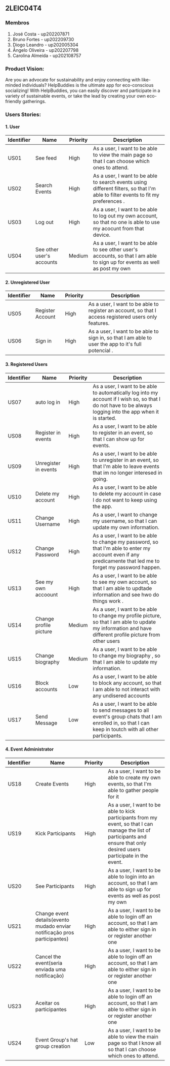 ## 2LEIC04T4


### Membros

1. José Costa - up202207871 
2. Bruno Fortes - up202209730
4. Diogo Leandro - up202005304
3. Ângelo Oliveira - up202207798
5. Carolina Almeida - up202108757

### Product Vision:

Are you an advocate for sustainability and enjoy connecting with like-minded individuals? HelpBuddies is the ultimate app for eco-conscious socializing! With HelpBuddies, you can easily discover and participate in a variety of sustainable events, or take the lead by creating your own eco-friendly gatherings. 

### Users Stories:

#### 1. User

| Identifier |Name | Priority | Description |
|------------|-----|----------|-------------|
|  US01 |  See feed |  High |  As a user, I want to be able to view the main page so that I can choose which ones to attend. |
|  US02  | Search Events   |  High  |  As a user, I want to be able to search events using different filters, so that I'm able to filter events to fit my preferences .|
|  US03  | Log out   |  High  |  As a user, I want to be able to log out my own account, so that no one is able to use my acocunt from that device.|
| US04 | See other user's accounts | Medium | As a user, I want to be able  to see other user's accounts, so that I am able to sign up for events as well as post my own  |


#### 2. Unregistered User

| Identifier |Name | Priority | Description |
|------------|-----|----------|-------------|
|  US05  | Register Account   |  High  |  As a user, I want to be able to register an account, so that I access registered users only features.|
|  US06  | Sign in   |  High  |  As a user, I want to be able to sign in, so that I am able to user the app to it's full potencial .|


#### 3. Registered Users

| Identifier |Name | Priority | Description |
|------------|-----|----------|-------------|
|  US07  | auto log in   |  High  |  As a user, I want to be able to automatically log into my account if I wish so, so that I do not have to be always logging into the app when it is started.|
|  US08  | Register in events   |  High  |  As a user, I want to be able to register in an event, so that I can show up for events.|
|  US09  | Unregister in events   |  High  |  As a user, I want to be able to unregister in an event, so that I'm able to leave events that im no longer interesed in going.|
|  US10  | Delete my account   |  High  |  As a user, I want to be able to delete my account in case I do not want to keep using the app.  |
|  US11  | Change Username   |  High  |  As a user, I want to change my username, so that I can update my own information.  |
| US12 | Change Password | High | As a user, I want to be able to change my password, so that I'm able to enter my account even if any predicamente that led me to forget my password happen. |
|  US13  | See my own accoount   |  High  |  As a user, I want to be able to see my own account, so that I am able to updtade information and see hwo do things work .|
| US14 | Change profile picture | Medium | As a user, I want to be able to change my profile picture, so that I am able to update my information and have different profile picture from other users|
| US15 | Change biography | Medium | As a user, I want to be able to change my biography , so that I am able to update my information.|
| US16 | Block accounts | Low | As a user, I want to be able to block any account, so that I am able to not interact with any undisered accounts |
| US17 | Send Message | Low | As a user, I want to be able to send messages to all event's group chats that I am enrolled in, so that I can keep in toutch with all other participants. |


#### 4. Event Administrator

| Identifier |Name | Priority | Description |
|------------|-----|----------|-------------|
|  US18  | Create Events   |  High  |  As a user, I want to be able to create my own events, so that I'm able to gather people for it|
|  US19  | Kick Participants  |  High  |  As a user, I want to be able to kick participants from my event, so that I can manage the list of participants and ensure that only desired users participate in the event.  |
| US20 | See Participants | High | As a user, I want to be able to login into an account, so that I am able to sign up for events as well as post my own  |
| US21 | Change event details(evento mudado enviar notificação pros participantes) | High | As a user, I want to be able to login off an account, so that I am able to either sign in or register another one  |
| US22 | Cancel the event(seria enviada uma notificação) | High | As a user, I want to be able to login off an account, so that I am able to either sign in or register another one  |
 US23 | Aceitar os participantes | High | As a user, I want to be able to login off an account, so that I am able to either sign in or register another one  |
|  US24 |  Event Group's hat group creation |  Low |  As a user, I want to be able to view the main page so that I know all so that I can choose which ones to attend. | 

